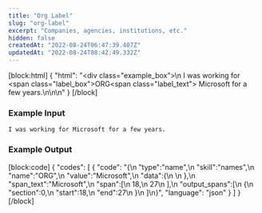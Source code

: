 ```yaml
---
title: "Org Label"
slug: "org-label"
excerpt: "Companies, agencies, institutions, etc."
hidden: false
createdAt: "2022-08-24T06:47:39.407Z"
updatedAt: "2022-08-24T08:42:49.332Z"
---
```

[block:html]
{
  "html": "<div class=\"example_box\">\n  I was working for <span class=\"label_box\">ORG</span><span class=\"label_text\"> Microsoft</span> for a few years.\n</div>\n\n<style>\n  .label_box { \n    box-sizing: border-box;\n    border-width: 0px;\n    border-style: solid;\n    border-bottom-left-radius: 0.25rem;\n    border-top-left-radius: 0.25rem;\n    border-top-right-radius: 0.25rem;\n    background-color: rgb(241, 59, 233);\n    color: white;\n    padding: 2px;\n    position: relative;\n    outline-style: none;\">\n  }\n  .label_text {\n    box-sizing: border-box;\n    border-width: 0px 0px 2px;\n    border-style: solid;\n    border-color: rgb(241, 59, 233);\n\t}\n  .example_box {\n    max-width: 40rem;\n    margin: 0 auto;\n    background-color: rgb(243, 245, 249);\n    padding: 18px;\n    line-height: 28px;\n  }\n  .tooltip {\n    color:white;\n    background-color: black;\n    width: 120px;\n    position: absolute;\n        top: 26px;\n        left: 15px;\n  }\n</style>"
}
[/block]
### Example Input

```
I was working for Microsoft for a few years.
```

### Example Output
[block:code]
{
  "codes": [
    {
      "code": "{\n   \"type\":\"name\",\n   \"skill\":\"names\",\n   \"name\":\"ORG\",\n   \"value\":\"Microsoft\",\n   \"data\":{\n      \n   },\n   \"span_text\":\"Microsoft\",\n   \"span\":[\n      18,\n      27\n   ],\n   \"output_spans\":[\n      {\n         \"section\":0,\n         \"start\":18,\n         \"end\":27\n      }\n   ]\n}",
      "language": "json"
    }
  ]
}
[/block]